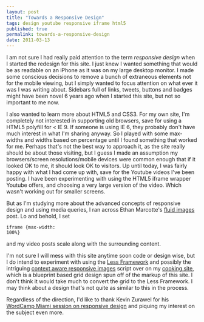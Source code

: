 ```yaml
---
layout: post
title: "Towards a Responsive Design"
tags: design youtube responsive iframe html5
published: true
permalink: towards-a-responsive-design
date: 2011-03-13
---
```


I am not sure I had really paid attention to the term <em>responsive design</em> when I started the redesign for this site. I just knew I wanted something that would be as readable on an iPhone as it was on my large desktop monitor.  I made some conscious decisions to remove a bunch of extraneous elements not for the mobile viewing, but I simply wanted to focus attention on what ever it was I was writing about.  Sidebars full of links, tweets, buttons and badges might have been novel 6 years ago when I started this site, but not so important to me now.

I also wanted to learn more about HTML5 and CSS3.  For my own site, I'm completely not interested in supporting old browsers, save for using a HTML5 polyfill for &lt; IE 9.  If someone is using IE 6, they probably don't have much interest in what I'm sharing anyway.  So I played with some max-widths and widths based on percentage until I found something that worked for me.  Perhaps that's not the best way to approach it, as the site really should be about those visiting, but I guess <span class="pquote-r">I made an assumption my browsers/screen resolutions/mobile devices were common enough that if it looked OK to me, it should look OK to visitors.</span>  Up until today, I was fairly happy with what I had come up with, save for the Youtube videos I've been posting.  I have been experimenting with using the HTML5 iframe wrapper Youtube offers, and choosing a very large version of the video.  Which wasn't working out for smaller screens.

But as I'm studying more about the advanced concepts of responsive design and using media queries, I ran across Ethan Marcotte's <a href="http://unstoppablerobotninja.com/entry/fluid-images/">fluid images</a> post.  Lo and behold, I set <pre><code>iframe {max-width: 100%}</code></pre> and my video posts scale along with the surrounding content.

I'm not sure I will mess with this site anytime soon code or design wise, but I do intend to experiment with using the <a href="http://lessframework.com/">Less Framework</a> and possibly the intriguing <a href="http://filamentgroup.com/lab/responsive_images_experimenting_with_context_aware_image_sizing/">context aware responsive images</a> script over on my <a href="http://cookingwith.miklb.com">cooking site</a>, which is a blueprint based grid design spun off of the markup of this site.  I don't think it would take much to convert the grid to the Less Framework.  I may think about a design that's not quite as similar to this in the process.

Regardless of the direction, I'd like to thank Kevin Zurawel for his <a href="http://arborwebsolutions.com/2011/03/wordcamp-miami-2011/">WordCamp Miami session on responsive design</a> and piquing my interest on the subject even more.
